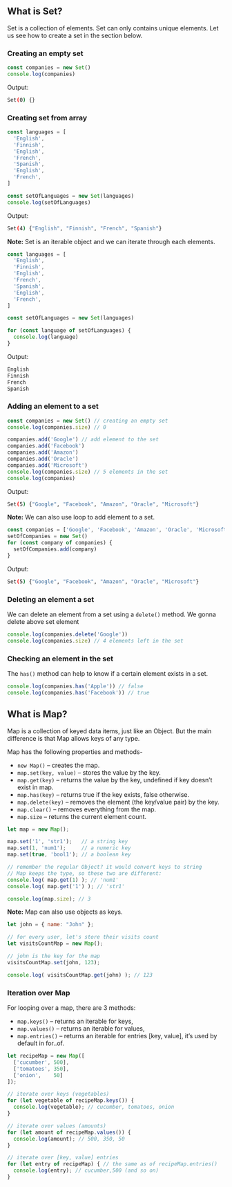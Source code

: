 ## What is Set? 
Set is a collection of elements. Set can only contains unique elements. Let us see how to create a set in the section below.

### Creating an empty set

```javascript
const companies = new Set()
console.log(companies)
```

Output:
```bash
Set(0) {}
```

### Creating set from array
```javascript
const languages = [
  'English',
  'Finnish',
  'English',
  'French',
  'Spanish',
  'English',
  'French',
]

const setOfLanguages = new Set(languages)
console.log(setOfLanguages)
```
Output:
```bash
Set(4) {"English", "Finnish", "French", "Spanish"}
```
**Note:** Set is an iterable object and we can iterate through each elements.

```javascript
const languages = [
  'English',
  'Finnish',
  'English',
  'French',
  'Spanish',
  'English',
  'French',
]

const setOfLanguages = new Set(languages)

for (const language of setOfLanguages) {
  console.log(language)
}
```
Output:
```bash
English
Finnish
French
Spanish
```
### Adding an element to a set
```javascript
const companies = new Set() // creating an empty set
console.log(companies.size) // 0

companies.add('Google') // add element to the set
companies.add('Facebook')
companies.add('Amazon')
companies.add('Oracle')
companies.add('Microsoft')
console.log(companies.size) // 5 elements in the set
console.log(companies)
```
Output:
```bash
Set(5) {"Google", "Facebook", "Amazon", "Oracle", "Microsoft"}
```

**Note:** We can also use loop to add element to a set.

```javascript
const companies = ['Google', 'Facebook', 'Amazon', 'Oracle', 'Microsoft']
setOfCompanies = new Set()
for (const company of companies) {
  setOfCompanies.add(company)
}

```
Output:
```bash
Set(5) {"Google", "Facebook", "Amazon", "Oracle", "Microsoft"}
```

### Deleting an element a set
We can delete an element from a set using a `delete()` method. We gonna delete above set element

```javascript
console.log(companies.delete('Google'))
console.log(companies.size) // 4 elements left in the set
```

### Checking an element in the set
The `has()` method can help to know if a certain element exists in a set.

```javascript
console.log(companies.has('Apple')) // false
console.log(companies.has('Facebook')) // true
```

## What is Map?
Map is a collection of keyed data items, just like an Object. But the main difference is that Map allows keys of any type.

Map has the following properties and methods-

- `new Map()` – creates the map.
- `map.set(key, value)` – stores the value by the key.
- `map.get(key)` – returns the value by the key, undefined if key doesn’t exist in map.
- `map.has(key)` – returns true if the key exists, false otherwise.
- `map.delete(key)` – removes the element (the key/value pair) by the key.
- `map.clear()` – removes everything from the map.
- `map.size` – returns the current element count.

```javascript
let map = new Map();

map.set('1', 'str1');   // a string key
map.set(1, 'num1');     // a numeric key
map.set(true, 'bool1'); // a boolean key

// remember the regular Object? it would convert keys to string
// Map keeps the type, so these two are different:
console.log( map.get(1) ); // 'num1'
console.log( map.get('1') ); // 'str1'

console.log(map.size); // 3
```

**Note:** Map can also use objects as keys.

```javascript
let john = { name: "John" };

// for every user, let's store their visits count
let visitsCountMap = new Map();

// john is the key for the map
visitsCountMap.set(john, 123);

console.log( visitsCountMap.get(john) ); // 123

```

### Iteration over Map
For looping over a map, there are 3 methods:

- `map.keys()` – returns an iterable for keys,
- `map.values()` – returns an iterable for values,
- `map.entries()` – returns an iterable for entries [key, value], it’s used by default in for..of.

```javascript
let recipeMap = new Map([
  ['cucumber', 500],
  ['tomatoes', 350],
  ['onion',    50]
]);

// iterate over keys (vegetables)
for (let vegetable of recipeMap.keys()) {
  console.log(vegetable); // cucumber, tomatoes, onion
}

// iterate over values (amounts)
for (let amount of recipeMap.values()) {
  console.log(amount); // 500, 350, 50
}

// iterate over [key, value] entries
for (let entry of recipeMap) { // the same as of recipeMap.entries()
  console.log(entry); // cucumber,500 (and so on)
}
```

